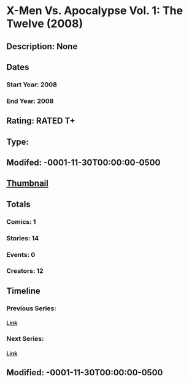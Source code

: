 # X-Men Vs. Apocalypse Vol. 1: The Twelve (2008)
## Description: None
## Dates
### Start Year: 2008
### End Year: 2008
## Rating: RATED T+
## Type: 
## Modifed: -0001-11-30T00:00:00-0500
## [Thumbnail](http://i.annihil.us/u/prod/marvel/i/mg/9/c0/4bb88de158e52.jpg)
## Totals
### Comics: 1
### Stories: 14
### Events: 0
### Creators: 12
## Timeline
### Previous Series: 
#### [Link]()
### Next Series: 
#### [Link]()
## Modified: -0001-11-30T00:00:00-0500